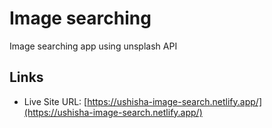 # Image searching

Image searching app using unsplash API

## Links

- Live Site URL: [https://ushisha-image-search.netlify.app/](https://ushisha-image-search.netlify.app/)
